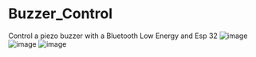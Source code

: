 # Buzzer_Control
Control a piezo buzzer with a Bluetooth Low Energy and Esp 32
![image](https://user-images.githubusercontent.com/105083398/234723013-25f47d60-64c8-4982-b839-6f77f60aa92f.png)
![image](https://user-images.githubusercontent.com/105083398/234723185-b3629cb7-5638-4936-b71d-83aecb9521dd.png)
![image](https://user-images.githubusercontent.com/105083398/234723215-9f4d57dd-f23b-44a2-a061-1b6f8c479371.png)
